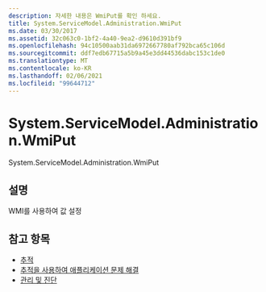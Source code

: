 ```yaml
---
description: 자세한 내용은 WmiPut를 확인 하세요.
title: System.ServiceModel.Administration.WmiPut
ms.date: 03/30/2017
ms.assetid: 32c063c0-1bf2-4a40-9ea2-d9610d391bf9
ms.openlocfilehash: 94c10500aab31da6972667780af792bca65c106d
ms.sourcegitcommit: ddf7edb67715a5b9a45e3dd44536dabc153c1de0
ms.translationtype: MT
ms.contentlocale: ko-KR
ms.lasthandoff: 02/06/2021
ms.locfileid: "99644712"
---
```

# <a name="systemservicemodeladministrationwmiput"></a>System.ServiceModel.Administration.WmiPut

System.ServiceModel.Administration.WmiPut  
  
## <a name="description"></a>설명  

 WMI를 사용하여 값 설정  
  
## <a name="see-also"></a>참고 항목

- [추적](index.md)
- [추적을 사용하여 애플리케이션 문제 해결](using-tracing-to-troubleshoot-your-application.md)
- [관리 및 진단](../index.md)

